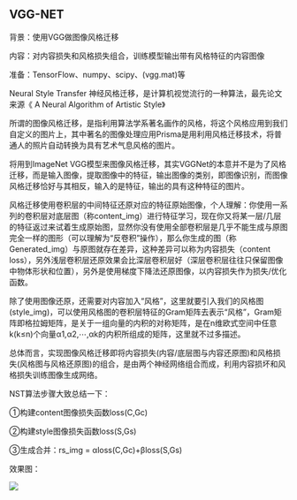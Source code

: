 ## VGG-NET

背景：使用VGG做图像风格迁移

内容：对内容损失和风格损失组合，训练模型输出带有风格特征的内容图像

准备：TensorFlow、numpy、scipy、(vgg.mat)等

Neural Style Transfer 神经风格迁移，是计算机视觉流行的一种算法，最先论文来源《 A Neural Algorithm of Artistic Style》

所谓的图像风格迁移，是指利用算法学系著名画作的风格，将这个风格应用到我们自定义的图片上，其中著名的图像处理应用Prisma是用利用风格迁移技术，将普通人的照片自动转换为具有艺术气息风格的图片。

将用到ImageNet VGG模型来图像风格迁移，其实VGGNet的本意并不是为了风格迁移，而是输入图像，提取图像中的特征，输出图像的类别，即图像识别，而图像风格迁移恰好与其相反，输入的是特征，输出的具有这种特征的图片。

风格迁移使用卷积层的中间特征还原对应的特征原始图像，个人理解：你使用一系列的卷积层对底层图（称content_img）进行特征学习，现在你又将某一层/几层的特征返过来试着生成原始图，显然你没有使用全部卷积层是几乎不能生成与原图完全一样的图形（可以理解为“反卷积”操作），那么你生成的图（称Generated_img）与原图就存在差异，这种差异可以称为内容损失（content loss），另外浅层卷积层还原效果会比深层卷积层好（深层卷积层往往只保留图像中物体形状和位置），另外是使用梯度下降法还原图像，以内容损失作为损失/优化函数。

除了使用图像还原，还需要对内容加入“风格”，这里就要引入我们的风格图(style_img)，可以使用风格图的卷积层特征的Gram矩阵去表示“风格”，Gram矩阵即格拉姆矩阵，是关于一组向量的内积的对称矩阵，是在n维欧式空间中任意k(k≤n)个向量α1,α2,⋯,αk的内积所组成的矩阵，这里就不过多描述。

总体而言，实现图像风格迁移即将内容损失(内容/底层图与内容还原图)和风格损失(风格图与风格还原图)的组合，是由两个神经网络组合而成，利用内容损坏和风格损失训练图像生成网络。

NST算法步骤大致总结一下：

①构建content图像损失函数loss(C,Gc)

②构建style图像损失函数loss(S,Gs)

③生成合并：rs_img = αloss(C,Gc)+βloss(S,Gs)

效果图：

<img src="https://github.com/jm199504/VGG-NST/blob/master/images/1.png">

